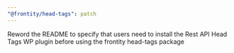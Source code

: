 ```yaml
---
"@frontity/head-tags": patch
---
```


Reword the README to specify that users need to install the Rest API Head Tags WP plugin before using the frontity head-tags package
